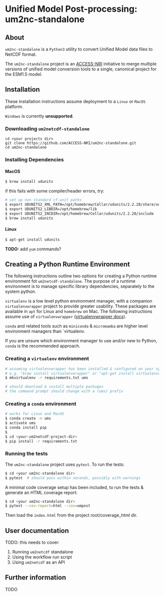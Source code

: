 # Unified Model Post-processing: um2nc-standalone

## About

`um2nc-standalone` is a `Python3` utility to convert Unified Model data files to NetCDF format. 

The `um2nc-standalone` project is an [ACCESS-NRI](https://www.access-nri.org.au/) initiative to merge multiple versions of unified model conversion tools to a single, canonical project for the ESM1.5 model. 

## Installation

These installation instructions assume deployment to a `Linux` or `MacOS` platform.

`Windows` is currently **unsupported**.

### Downloading `um2netcdf-standalone`

```commandline
cd <your projects dir>
git clone https://github.com/ACCESS-NRI/um2nc-standalone.git
cd um2nc-standalone
```

### Installing Dependencies

#### MacOS

```Bash
$ brew install udunits
```

if this fails with some compiler/header errors, try:

```Bash
# set up non standard cf-unit paths
$ export UDUNITS2_XML_PATH=/opt/homebrew/Cellar/udunits/2.2.28/share/udunits/udunits2.xml
$ export UDUNITS2_LIBDIR=/opt/homebrew/lib
$ export UDUNITS2_INCDIR=/opt/homebrew/Cellar/udunits/2.2.28/include
$ brew install udunits
```

#### Linux

```Bash
$ apt-get install udunits
```

**TODO:** add `yum` commands?

## Creating a Python Runtime Environment

The following instructions outline two options for creating a Python runtime environment fot `um2netcdf-standalone`. The purpose of a runtime environment is to manage specific library dependencies, separately to the system python.

`virtualenv` is a low level python environment manager, with a companion `virtualenvwrapper` project to provide greater usability. These packages are available in `apt` for Linux and `homebrew` on Mac. The following instructions assume use of `virtualenvwrapper` ([virtualenvwrapper docs](https://virtualenvwrapper.readthedocs.io/en/latest/)).

`conda` and related tools such as `miniconda` & `micromamba` are higher level environment managers than `virtualenv.

If you are unsure which environment manager to use and/or new to Python, `conda` is the recommended approach. 

### Creating a `virtualenv` environment

```Bash
# assuming virtualenvwrapper has been installed & configured on your system...
# e.g. "brew install virtualenvwrapper" or "apt-get install virtualenvwrapper"
$ mkvirtualenv -r requirements.txt ums

# should download & install multiple packages
# the command prompt should change with a (ums) prefix 
```

### Creating a `conda` environment

```Bash
# works for Linux and MacOS
$ conda create -n ums
$ activate ums
$ conda install pip
$ 
$ cd <your-um2netcdf-project-dir>
$ pip install -r requirements.txt
```

### Running the tests

The `um2nc-standalone` project uses `pytest`. To run the tests:

```Bash
$ cd <your um2nc-standalone dir>
$ pytest  # should pass within seconds, possibly with warnings
```

A minimal code coverage setup has been included, to run the tests & generate an HTML coverage report:

```Bash
$ cd <your um2nc-standalone dir>
$ pytest --cov-report=html --cov=umpost
```

Then load the `index.html` from the project root/coverage_html dir.

## User documentation

TODO: this needs to cover:

1. Running `um2netcdf` standalone
2. Using the workflow run script
3. Using `um2netcdf` as an API

## Further information

TODO
